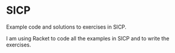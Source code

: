 SICP
====

Example code and solutions to exercises in SICP.

I am using Racket to code all the examples in SICP and to write the exercises.
